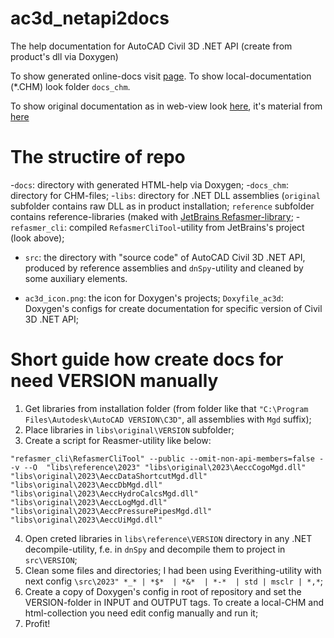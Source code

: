 # ac3d_netapi2docs
The help documentation for AutoCAD Civil 3D .NET API (create from product's dll via Doxygen)

To show generated online-docs visit [page](https://georggrebenyuk.github.io/ac3d_netapi2docs/docs/docs_index.html).
To show local-documentation (\*.CHM) look folder `docs_chm`.

To show original documentation as in web-view look [here](https://drive.google.com/drive/folders/1sGKqsnjDdIaWVv900J2g848IfqNAR792), it's material from [here](https://github.com/GeorgGrebenyuk/AutodeskOnlineHelp2Offline)

# The structire of repo

-`docs`: directory with generated HTML-help via Doxygen;
-`docs_chm`: directory for CHM-files;
-`libs`: directory for .NET DLL assemblies (`original` subfolder contains raw DLL as in product installation; `reference` subfolder contains reference-libraries (maked with [JetBrains Refasmer-library](https://github.com/JetBrains/Refasmer);
-`refasmer_cli`: compiled `RefasmerCliTool`-utility from JetBrains's project (look above);
- `src`: the directory with "source code" of AutoCAD Civil 3D .NET API, produced by reference assemblies and `dnSpy`-utility and cleaned by some auxiliary elements.

- `ac3d_icon.png`: the icon for Doxygen's projects;
`Doxyfile_ac3d`: Doxygen's configs for create documentation for specific version of Civil 3D .NET API;

# Short guide how create docs for need VERSION manually

1. Get libraries from installation folder (from folder like that `"C:\Program Files\Autodesk\AutoCAD VERSION\C3D"`, all assemblies with `Mgd` suffix);
2. Place libraries in `libs\original\VERSION` subfolder;
3. Create a script for Reasmer-utility like below:
```
"refasmer_cli\RefasmerCliTool" --public --omit-non-api-members=false --v --O  "libs\reference\2023" "libs\original\2023\AeccCogoMgd.dll" "libs\original\2023\AeccDataShortcutMgd.dll" "libs\original\2023\AeccDbMgd.dll" "libs\original\2023\AeccHydroCalcsMgd.dll" "libs\original\2023\AeccLogMgd.dll" "libs\original\2023\AeccPressurePipesMgd.dll" "libs\original\2023\AeccUiMgd.dll"
```
4. Open creted libraries in `libs\reference\VERSION` directory in any .NET decompile-utility, f.e. in `dnSpy` and decompile them to project in `src\VERSION`;
5. Clean some files and directories; I had been using Everithing-utility with next config `\src\2023" *_* | *$*  | *&*  | *-*  | std | msclr | *,*`;
6. Create a copy of Doxygen's config in root of repository and set the VERSION-folder in INPUT and OUTPUT tags. To create a local-CHM and html-collection you need edit config manually and run it;
7. Profit!
